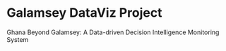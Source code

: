 # Galamsey DataViz Project
 Ghana Beyond Galamsey: A Data-driven Decision Intelligence Monitoring System
